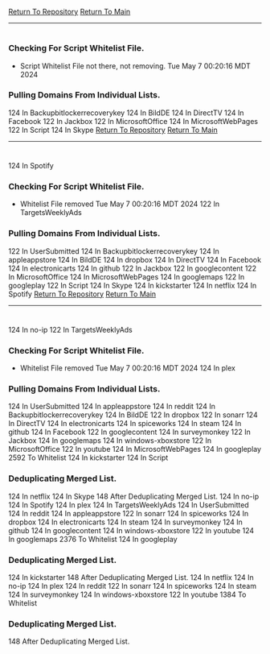 [Return To Repository](https://github.com/DigitalWarrior/piholeparser/)
[Return To Main](https://github.com/DigitalWarrior/piholeparser/blob/master/RecentRunLogs/Mainlog.md)
____________________________________
# 
### Checking For Script Whitelist File.
* Script Whitelist File not there, not removing. Tue May  7 00:20:16 MDT 2024
### Pulling Domains From Individual Lists.
124 In Backupbitlockerrecoverykey
124 In BildDE
124 In DirectTV
124 In Facebook
122 In Jackbox
122 In MicrosoftOffice
124 In MicrosoftWebPages
122 In Script
124 In Skype
[Return To Repository](https://github.com/DigitalWarrior/piholeparser/)
[Return To Main](https://github.com/DigitalWarrior/piholeparser/blob/master/RecentRunLogs/Mainlog.md)
____________________________________
# 
124 In Spotify
### Checking For Script Whitelist File.
* Whitelist File removed Tue May  7 00:20:16 MDT 2024
122 In TargetsWeeklyAds
### Pulling Domains From Individual Lists.
122 In UserSubmitted
124 In Backupbitlockerrecoverykey
124 In appleappstore
124 In BildDE
124 In dropbox
124 In DirectTV
124 In Facebook
124 In electronicarts
124 In github
122 In Jackbox
122 In googlecontent
122 In MicrosoftOffice
124 In MicrosoftWebPages
124 In googlemaps
122 In googleplay
122 In Script
124 In Skype
124 In kickstarter
124 In netflix
124 In Spotify
[Return To Repository](https://github.com/DigitalWarrior/piholeparser/)
[Return To Main](https://github.com/DigitalWarrior/piholeparser/blob/master/RecentRunLogs/Mainlog.md)
____________________________________
# 
124 In no-ip
122 In TargetsWeeklyAds
### Checking For Script Whitelist File.
* Whitelist File removed Tue May  7 00:20:16 MDT 2024
124 In plex
### Pulling Domains From Individual Lists.
124 In UserSubmitted
124 In appleappstore
124 In reddit
124 In Backupbitlockerrecoverykey
124 In BildDE
122 In dropbox
122 In sonarr
124 In DirectTV
124 In electronicarts
124 In spiceworks
124 In steam
124 In github
124 In Facebook
122 In googlecontent
124 In surveymonkey
122 In Jackbox
124 In googlemaps
124 In windows-xboxstore
122 In MicrosoftOffice
122 In youtube
124 In MicrosoftWebPages
124 In googleplay
2592 To Whitelist
124 In kickstarter
124 In Script
### Deduplicating Merged List.
124 In netflix
124 In Skype
148 After Deduplicating Merged List.
124 In no-ip
124 In Spotify
124 In plex
124 In TargetsWeeklyAds
124 In UserSubmitted
124 In reddit
124 In appleappstore
122 In sonarr
124 In spiceworks
124 In dropbox
124 In electronicarts
124 In steam
124 In surveymonkey
124 In github
124 In googlecontent
124 In windows-xboxstore
122 In youtube
124 In googlemaps
2376 To Whitelist
124 In googleplay
### Deduplicating Merged List.
124 In kickstarter
148 After Deduplicating Merged List.
124 In netflix
124 In no-ip
124 In plex
124 In reddit
122 In sonarr
124 In spiceworks
124 In steam
124 In surveymonkey
124 In windows-xboxstore
122 In youtube
1384 To Whitelist
### Deduplicating Merged List.
148 After Deduplicating Merged List.
